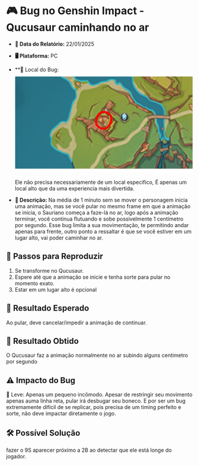 # 🎮 Bug no Genshin Impact - Qucusaur caminhando no ar

- **📅 Data do Relatório:** 22/01/2025
- **🖥️ Plataforma:** PC
- **📍 Local do Bug:
![Local que foi feito](https://github.com/Pedr0-Raposo/Portfolio_Beta_Tester/blob/main/Bugs%20Relatados/imagens/%5BGI%5D-Qucusaur.png)

  Ele não precisa necessariamente de um local especifico, É apenas um local alto que da uma experiencia mais divertida.

- **📝 Descrição:** Na média de 1 minuto sem se mover o personagem inicia uma animação, mas se você pular no mesmo frame em que a animação se inicia, o Sauriano começa a faze-lá no ar, logo após a animação terminar, você continua flutuando e sobe possivelmente 1 centímetro por segundo. Esse bug limita a sua movimentação, te permitindo andar apenas para frente, outro ponto a ressaltar é que se você estiver em um lugar alto, vai poder caminhar no ar.  

## 🔄 Passos para Reproduzir
1. Se transforme no Qucusaur. 
2. Espere até que a animação se inicie e tenha sorte para pular no momento exato.  
3. Estar em um lugar alto é opcional
   
## 🎯 Resultado Esperado
Ao pular, deve cancelar/impedir a animação de continuar.  

## 🚨 Resultado Obtido
O Qucusaur faz a animação normalmente no ar subindo alguns centimetro por segundo

## ⚠ Impacto do Bug
🔹 Leve: Apenas um pequeno incômodo. Apesar de restringir seu movimento apenas auma linha reta, pular irá desbugar seu boneco.
   E por ser um bug extremamente difícil de se replicar, pois precisa de um timing perfeito e sorte, não deve impactar diretamente o jogo.

## 🛠 Possível Solução
fazer o 9S aparecer próximo a 2B ao detectar que ele está longe do jogador. 


